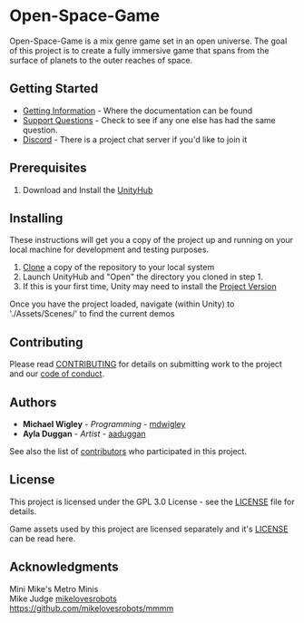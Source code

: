 # Open-Space-Game

Open-Space-Game is a mix genre game set in an open universe.  The goal of this project is to create a fully immersive game that spans from the surface of planets to the outer reaches of space.

## Getting Started
* [Getting Information](CONTRIBUTING.md#how-to-get-information) - Where the documentation can be found
* [Support Questions](CONTRIBUTING.md#how-to-open-a-support-question) - Check to see if any one else has had the same question.
* [Discord](https://discord.gg/zk3NZEc) - There is a project  chat server if you'd like to join it

## Prerequisites
1. Download and Install the [UnityHub](https://unity3d.com/get-unity/download)

## Installing
These instructions will get you a copy of the project up and running on your local machine for development and testing purposes.

1. [Clone](https://help.github.com/articles/cloning-a-repository/) a copy of the repository to your local system
2. Launch UnityHub and "Open" the directory you cloned in step 1.
3. If this is your first time, Unity may need to install the [Project Version](./ProjectSettings/ProjectVersion.txt)

Once you have the project loaded, navigate (within Unity) to './Assets/Scenes/' to find the current demos

## Contributing
Please read [CONTRIBUTING](CONTRIBUTING.md) for details on submitting work to the project and our [code of conduct](.github/CODE_OF_CONDUCT.md).

## Authors
* **Michael Wigley** - *Programming* - [mdwigley](https://github.com/mdwigley)
* **Ayla Duggan** - *Artist* - [aaduggan](https://github.com/aaduggan)

See also the list of [contributors](https://github.com/mdwigley/open-space-game-sandbox/graphs/contributors) who participated in this project.

## License
This project is licensed under the GPL 3.0 License - see the [LICENSE](LICENSE.md) file for details.

Game assets used by this project are licensed separately and it's [LICENSE](Enterlucent/open-space-game-assets/LICENSE.md) can be read here.

## Acknowledgments
Mini Mike's Metro Minis<br/>
Mike Judge [mikelovesrobots](https://github.com/mikelovesrobots)<br/>
https://github.com/mikelovesrobots/mmmm<br/>

